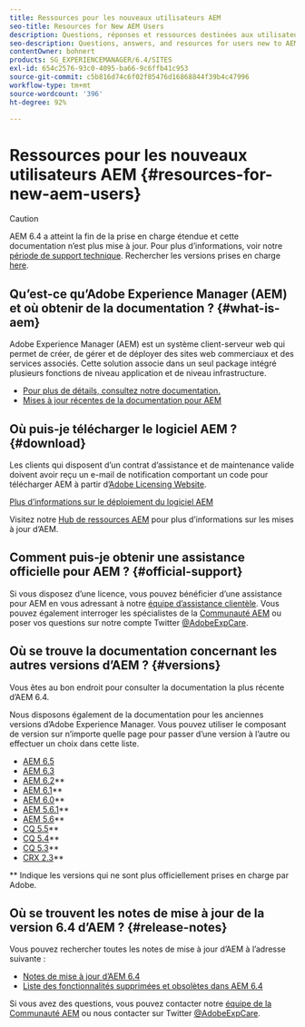 ```yaml
---
title: Ressources pour les nouveaux utilisateurs AEM
seo-title: Resources for New AEM Users
description: Questions, réponses et ressources destinées aux utilisateurs qui découvrent AEM
seo-description: Questions, answers, and resources for users new to AEM
contentOwner: bohnert
products: SG_EXPERIENCEMANAGER/6.4/SITES
exl-id: 654c2576-93c0-4095-ba66-9c6ffb41c953
source-git-commit: c5b816d74c6f02f85476d16868844f39b4c47996
workflow-type: tm+mt
source-wordcount: '396'
ht-degree: 92%

---
```


# Ressources pour les nouveaux utilisateurs AEM {#resources-for-new-aem-users}

>[!CAUTION]
>
>AEM 6.4 a atteint la fin de la prise en charge étendue et cette documentation n’est plus mise à jour. Pour plus d’informations, voir notre [période de support technique](https://helpx.adobe.com/fr/support/programs/eol-matrix.html). Rechercher les versions prises en charge [here](https://experienceleague.adobe.com/docs/?lang=fr).

## Qu’est-ce qu’Adobe Experience Manager (AEM) et où obtenir de la documentation ? {#what-is-aem}

Adobe Experience Manager (AEM) est un système client-serveur web qui permet de créer, de gérer et de déployer des sites web commerciaux et des services associés. Cette solution associe dans un seul package intégré plusieurs fonctions de niveau application et de niveau infrastructure.

* [Pour plus de détails, consultez notre documentation.](/help/sites-deploying/home.md)
* [Mises à jour récentes de la documentation pour AEM](https://helpx.adobe.com/fr/experience-manager/documentation-updates.html)

## Où puis-je télécharger le logiciel AEM ? {#download}

Les clients qui disposent d’un contrat d’assistance et de maintenance valide doivent avoir reçu un e-mail de notification comportant un code pour télécharger AEM à partir d’[Adobe Licensing Website](http://licensing.adobe.com/).

[Plus d’informations sur le déploiement du logiciel AEM](/help/sites-deploying/home.md)

Visitez notre [Hub de ressources AEM](https://helpx.adobe.com/fr/experience-manager/aem-releases-updates.html) pour plus d’informations sur les mises à jour d’AEM.

## Comment puis-je obtenir une assistance officielle pour AEM ? {#official-support}

Si vous disposez d’une licence, vous pouvez bénéficier d’une assistance pour AEM en vous adressant à notre [équipe d’assistance clientèle](https://helpx.adobe.com/fr/marketing-cloud/contact-support.html). Vous pouvez également interroger les spécialistes de la [Communauté AEM](https://experienceleaguecommunities.adobe.com/t5/adobe-experience-manager/ct-p/adobe-experience-manager-community?profile.language=fr) ou poser vos questions sur notre compte Twitter [@AdobeExpCare](https://twitter.com/adobeexpcare).

## Où se trouve la documentation concernant les autres versions d’AEM ? {#versions}

Vous êtes au bon endroit pour consulter la documentation la plus récente d’AEM 6.4.

Nous disposons également de la documentation pour les anciennes versions d’Adobe Experience Manager. Vous pouvez utiliser le composant de version sur n’importe quelle page pour passer d’une version à l’autre ou effectuer un choix dans cette liste.

* [AEM 6.5](https://helpx.adobe.com/fr/support/experience-manager/6-5.html)
* [AEM 6.3](https://helpx.adobe.com/fr/support/experience-manager/6-3.html)
* [AEM 6.2](https://helpx.adobe.com/fr/support/experience-manager/6-2.html)**
* [AEM 6.1](https://docs.adobe.com/docs/fr/aem/6-1.html)**
* [AEM 6.0](https://docs.adobe.com/docs/fr/aem/6-0.html)**
* [AEM 5.6.1](https://helpx.adobe.com/fr/experience-manager/aem-previous-versions.html)**
* [AEM 5.6](https://helpx.adobe.com/fr/experience-manager/aem-previous-versions.html)**
* [CQ 5.5](https://helpx.adobe.com/fr/experience-manager/aem-previous-versions.html)**
* [CQ 5.4](https://helpx.adobe.com/fr/experience-manager/aem-previous-versions.html)**
* [CQ 5.3](https://helpx.adobe.com/fr/experience-manager/aem-previous-versions.html)**
* [CRX 2.3](https://helpx.adobe.com/fr/experience-manager/aem-previous-versions.html)**

** Indique les versions qui ne sont plus officiellement prises en charge par Adobe.

## Où se trouvent les notes de mise à jour de la version 6.4 d’AEM ? {#release-notes}

Vous pouvez rechercher toutes les notes de mise à jour d’AEM à l’adresse suivante :

* [Notes de mise à jour d’AEM 6.4](/help/release-notes/home.md)
* [Liste des fonctionnalités supprimées et obsolètes dans AEM 6.4](/help/release-notes/deprecated-removed-features.md)

Si vous avez des questions, vous pouvez contacter notre [équipe de la Communauté AEM](http://help-forums.adobe.com/content/adobeforums/en/experience-manager-forum/adobe-experience-manager.html) ou nous contacter sur Twitter [@AdobeExpCare](https://twitter.com/adobeexpcare).

